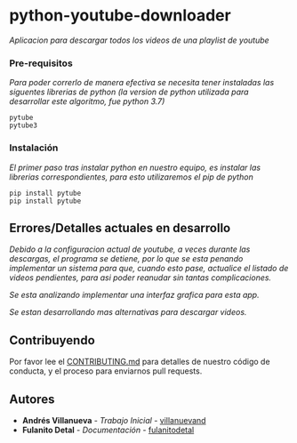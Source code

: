 # python-youtube-downloader

_Aplicacion para descargar todos los videos de una playlist de youtube_

### Pre-requisitos

_Para poder correrlo de manera efectiva se necesita tener instaladas las siguentes librerias de python (la version de python utilizada para desarrollar este algoritmo, fue python 3.7)_

```
pytube
pytube3
```

### Instalación

_El primer paso tras instalar python en nuestro equipo, es instalar las librerias correspondientes, para esto utilizaremos el pip de python_

```
pip install pytube
pip install pytube
```

## Errores/Detalles actuales en desarrollo

_Debido a la configuracion actual de youtube, a veces durante las descargas, el programa se detiene, por lo que se esta penando implementar un sistema para que, cuando esto pase, actualice el listado de videos pendientes, para asi poder reanudar sin tantas complicaciones._

_Se esta analizando implementar una interfaz grafica para esta app._

_Se estan desarrollando mas alternativas para descargar videos._

## Contribuyendo

Por favor lee el [CONTRIBUTING.md](https://gist.github.com/villanuevand/xxxxxx) para detalles de nuestro código de conducta, y el proceso para enviarnos pull requests.

## Autores

* **Andrés Villanueva** - *Trabajo Inicial* - [villanuevand](https://github.com/villanuevand)
* **Fulanito Detal** - *Documentación* - [fulanitodetal](#fulanito-de-tal)
